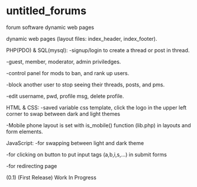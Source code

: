# untitled_forums
forum software dynamic web pages

dynamic web pages (layout files: index_header, index_footer).

PHP(PDO) & SQL(mysql):
-signup/login to create a thread or post in thread.

-guest, member, moderator, admin priviledges.

-control panel for mods to ban, and rank up users.

-block another user to stop seeing their threads, posts, and pms.

-edit username, pwd, profile msg, delete profile.

HTML & CSS:
-saved variable css template, click the logo in the upper left corner to swap between dark and light themes

-Mobile phone layout is set with is_mobile() function (lib.php) in layouts and form elements.

JavaScript:
-for swapping between light and dark theme

-for clicking on button to put input tags (a,b,i,s,...) in submit forms

-for redirecting page

(0.1) (First Release) Work In Progress
